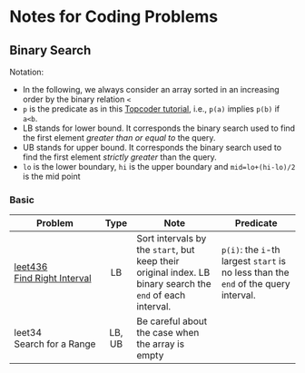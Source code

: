 # Notes for Coding Problems
## Binary Search
Notation:
- In the following, we always consider an array sorted in an increasing order by the binary relation `<`
- `p` is the predicate as in this [Topcoder tutorial](https://www.topcoder.com/community/data-science/data-science-tutorials/binary-search), i.e., `p(a)` implies `p(b)` if `a<b`.
- LB stands for lower bound. It corresponds the binary search used to find the first element *greater than or equal to* the query.
- UB stands for upper bound. It corresponds the binary search used to find the first element *strictly greater* than the query.
- `lo` is the lower boundary, `hi` is the upper boundary and `mid=lo+(hi-lo)/2` is the mid point
### Basic
|Problem|Type|Note|Predicate|
|--|:--:|--|--|
| [leet436 <br>](leetcode/leet436.cpp)[Find&nbsp;Right&nbsp;Interval](https://leetcode.com/problems/find-right-interval/description/)| LB | Sort intervals by the `start`, but keep their original index. LB binary search the `end` of each interval.| `p(i)`: the `i`-th largest `start` is no less than the `end` of the query interval.|
|leet34<br>Search&nbsp;for&nbsp;a&nbsp;Range|LB, UB|Be careful about the case when the array is empty| |


